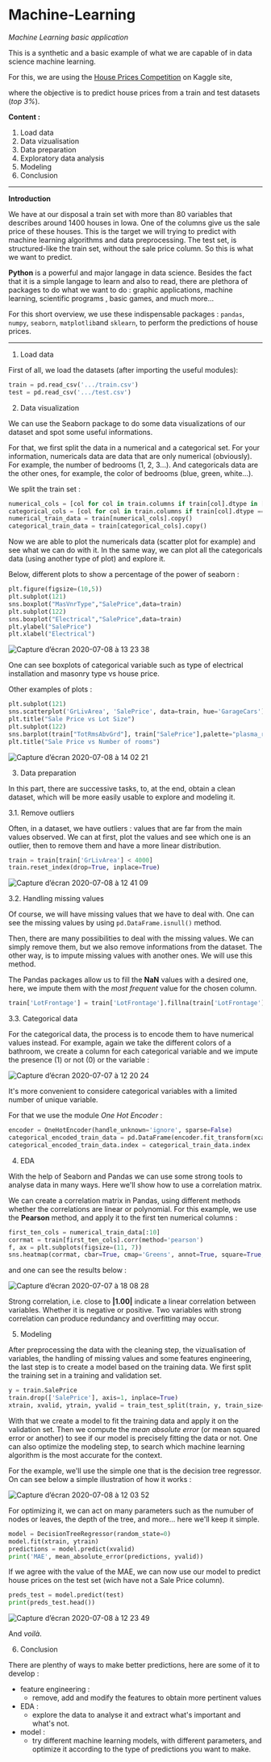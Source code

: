 # Machine-Learning
*Machine Learning basic application*

This is a synthetic and a basic example of what we are capable of in data science machine learning.

For this, we are using the [House Prices Competition](https://www.kaggle.com/c/home-data-for-ml-course) on Kaggle site,

where the objective is to predict house prices from a train and test datasets (*top 3%*). 

**Content :**

1. Load data
2. Data vizualisation
3. Data preparation
4. Exploratory data analysis
5. Modeling
6. Conclusion

---
**Introduction**

We have at our disposal a train set with more than 80 variables that describes around 1400 houses in Iowa. One of the columns give us the sale price of these houses. This is the target we will trying to predict with machine learning algorithms and data preprocessing. The test set, is structured-like the train set, without the sale price column. So this is what we want to predict.

**Python** is a powerful and major langage in data science. Besides the fact that it is a simple langage to learn and also to read, there are plethora of packages to do what we want to do : graphic applications, machine learning, scientific programs , basic games, and much more...

For this short overview, we use these indispensable packages : `pandas`, `numpy`, `seaborn`, `matplotlib`and `sklearn`, to perform the predictions of house prices.

---

1. Load data

First of all, we load the datasets (after importing the useful modules):
```python
train = pd.read_csv('.../train.csv')
test = pd.read_csv('.../test.csv')
```
2. Data visualization

We can use the Seaborn package to do some data visualizations of our dataset and spot some useful informations.

For that, we first split the data in a numerical and a categorical set. For your information, numericals data are data that are only numerical (obviously). For example, the number of bedrooms (1, 2, 3...). And categoricals data are the other ones, for example, the color of bedrooms (blue, green, white...).

We split the train set :
```python
numerical_cols = [col for col in train.columns if train[col].dtype in ['int64','float64']]
categorical_cols = [col for col in train.columns if train[col].dtype == 'object']
numerical_train_data = train[numerical_cols].copy()
categorical_train_data = train[categorical_cols].copy()
```
Now we are able to plot the numericals data (scatter plot for example) and see what we can do with it. In the same way, we can plot all the categoricals data (using another type of plot) and explore it.

Below, different plots to show a percentage of the power of seaborn :

```python
plt.figure(figsize=(10,5))
plt.subplot(121)
sns.boxplot("MasVnrType","SalePrice",data=train)
plt.subplot(122)
sns.boxplot("Electrical","SalePrice",data=train)
plt.ylabel("SalePrice")
plt.xlabel("Electrical")
```

![Capture d’écran 2020-07-08 à 13 23 38](https://user-images.githubusercontent.com/62601686/86925005-8c9e5880-c130-11ea-9e54-29ea210be839.png)

One can see boxplots of categorical variable such as type of electrical installation and masonry type vs house price.

Other examples of plots :

```python
plt.subplot(121)
sns.scatterplot('GrLivArea', 'SalePrice', data=train, hue='GarageCars')
plt.title("Sale Price vs Lot Size")
plt.subplot(122)
sns.barplot(train["TotRmsAbvGrd"], train["SalePrice"],palette="plasma_r")
plt.title("Sale Price vs Number of rooms")
```

![Capture d’écran 2020-07-08 à 14 02 21](https://user-images.githubusercontent.com/62601686/86925295-f9195780-c130-11ea-827b-df2b8b8c6569.png)


3. Data preparation

In this part, there are successive tasks, to, at the end, obtain a clean dataset, which will be more easily usable to explore and modeling it.

3.1. Remove outliers 

Often, in a dataset, we have outliers : values that are far from the main values observed.
We can at first, plot the values and see which one is an outlier, then to remove them and have a more linear distribution.

```python
train = train[train['GrLivArea'] < 4000]
train.reset_index(drop=True, inplace=True)
```
![Capture d’écran 2020-07-08 à 12 41 09](https://user-images.githubusercontent.com/62601686/86909429-594fcf80-c118-11ea-903f-23540b792406.png)

3.2. Handling missing values

Of course, we will have missing values that we have to deal with. One can see the missing values by using `pd.DataFrame.isnull()` method.

Then, there are many possibilities to deal with the missing values. We can simply remove them, but we also remove informations from the dataset. The other way, is to impute missing values with another ones. We will use this method.

The Pandas packages allow us to fill the **NaN** values with a desired one, here, we impute them with the *most frequent* value for the chosen column.

```python
train['LotFrontage'] = train['LotFrontage'].fillna(train['LotFrontage'].mode()[0])
```

3.3. Categorical data

For the categorical data, the process is to encode them to have numerical values instead. For example, again we take the different colors of a bathroom, we create a column for each categorical variable and we impute the presence (1) or not (0) or the variable :

![Capture d’écran 2020-07-07 à 12 20 24](https://user-images.githubusercontent.com/62601686/86767561-71f2b380-c04c-11ea-97ba-563713cbb2d1.png)

It's more convenient to considere categorical variables with a limited number of unique variable.

For that we use the module *One Hot Encoder* :
```python
encoder = OneHotEncoder(handle_unknown='ignore', sparse=False)
categorical_encoded_train_data = pd.DataFrame(encoder.fit_transform(xcat))
categorical_encoded_train_data.index = categorical_train_data.index
```
4. EDA

With the help of Seaborn and Pandas we can use some strong tools to analyse data in many ways. Here we'll show how to use a correlation matrix.

We can create a correlation matrix in Pandas, using different methods whether the correlations are linear or polynomial. For this example, we use the **Pearson** method, and apply it to the first ten numerical columns :

```python
first_ten_cols = numerical_train_data[:10]
corrmat = train[first_ten_cols].corr(method='pearson')
f, ax = plt.subplots(figsize=(11, 7))
sns.heatmap(corrmat, cbar=True, cmap='Greens', annot=True, square=True, fmt='.2f', annot_kws={'size': 10})
```

and one can see the results below :

![Capture d’écran 2020-07-07 à 18 08 28](https://user-images.githubusercontent.com/62601686/86811537-4ee0f780-c07e-11ea-8645-7a6d971331aa.png)

Strong correlation, i.e. close to **|1.00|** indicate a linear correlation between variables. Whether it is negative or positive. Two variables with strong correlation can produce redundancy and overfitting may occur.

5. Modeling

After preprocessing the data with the cleaning step, the vizualisation of variables, the handling of missing values and some features engineering, the last step is to create a model based on the training data.
We first split the training set in a training and validation set. 

```python
y = train.SalePrice
train.drop(['SalePrice'], axis=1, inplace=True)
xtrain, xvalid, ytrain, yvalid = train_test_split(train, y, train_size=0.8, test_size=0.2, random_state=0)
``` 

With that we create a model to fit the training data and apply it on the validation set. Then we compute the *mean absolute error* (or mean squared error or another) to see if our model is precisely fitting the data or not.
One can also optimize the modeling step, to search which machine learning algorithm is the most accurate for the context. 

For the example, we'll use the simple one that is the decision tree regressor. On can see below a simple illustration of how it works :

![Capture d’écran 2020-07-08 à 12 03 52](https://user-images.githubusercontent.com/62601686/86906243-8f3e8500-c113-11ea-805c-0b0e25269196.png)

For optimizing it, we can act on many parameters such as the numuber of nodes or leaves, the depth of the tree, and more... here we'll keep it simple.
```python
model = DecisionTreeRegressor(random_state=0)
model.fit(xtrain, ytrain)
predictions = model.predict(xvalid)
print('MAE', mean_absolute_error(predictions, yvalid))
```
If we agree with the value of the MAE, we can now use our model to predict house prices on the test set (wich have not a Sale Price column).
```python
preds_test = model.predict(test)
print(preds_test.head())
```
![Capture d’écran 2020-07-08 à 12 23 49](https://user-images.githubusercontent.com/62601686/86907841-f3624880-c115-11ea-9aa8-3be9f53f5db7.png)

And *voilà*.

6. Conclusion

There are plenthy of ways to make better predictions, here are some of it to develop :

* feature engineering :
  - remove, add and modify the features to obtain more pertinent values
* EDA :
  - explore the data to analyse it and extract what's important and what's not.
* model :
  - try different machine learning models, with different parameters, and optimize it according to the type of predictions you want to make.
